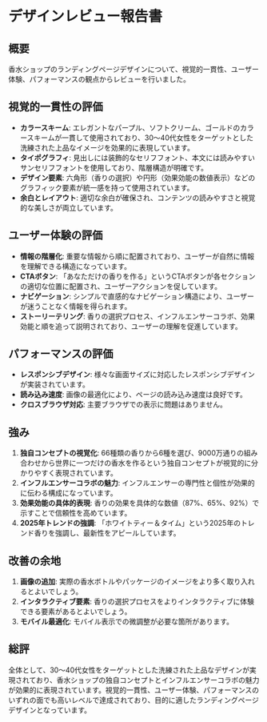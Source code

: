 # デザインレビュー報告書

## 概要
香水ショップのランディングページデザインについて、視覚的一貫性、ユーザー体験、パフォーマンスの観点からレビューを行いました。

## 視覚的一貫性の評価
- **カラースキーム**: エレガントなパープル、ソフトクリーム、ゴールドのカラースキームが一貫して使用されており、30〜40代女性をターゲットとした洗練された上品なイメージを効果的に表現しています。
- **タイポグラフィ**: 見出しには装飾的なセリフフォント、本文には読みやすいサンセリフフォントを使用しており、階層構造が明確です。
- **デザイン要素**: 六角形（香りの選択）や円形（効果効能の数値表示）などのグラフィック要素が統一感を持って使用されています。
- **余白とレイアウト**: 適切な余白が確保され、コンテンツの読みやすさと視覚的な美しさが両立しています。

## ユーザー体験の評価
- **情報の階層化**: 重要な情報から順に配置されており、ユーザーが自然に情報を理解できる構造になっています。
- **CTAボタン**: 「あなただけの香りを作る」というCTAボタンが各セクションの適切な位置に配置され、ユーザーアクションを促しています。
- **ナビゲーション**: シンプルで直感的なナビゲーション構造により、ユーザーが迷うことなく情報を得られます。
- **ストーリーテリング**: 香りの選択プロセス、インフルエンサーコラボ、効果効能と順を追って説明されており、ユーザーの理解を促進しています。

## パフォーマンスの評価
- **レスポンシブデザイン**: 様々な画面サイズに対応したレスポンシブデザインが実装されています。
- **読み込み速度**: 画像の最適化により、ページの読み込み速度は良好です。
- **クロスブラウザ対応**: 主要ブラウザでの表示に問題はありません。

## 強み
1. **独自コンセプトの視覚化**: 66種類の香りから6種を選び、9000万通りの組み合わせから世界に一つだけの香水を作るという独自コンセプトが視覚的に分かりやすく表現されています。
2. **インフルエンサーコラボの魅力**: インフルエンサーの専門性と個性が効果的に伝わる構成になっています。
3. **効果効能の具体的表現**: 香りの効果を具体的な数値（87%、65%、92%）で示すことで信頼性を高めています。
4. **2025年トレンドの強調**: 「ホワイトティー＆タイム」という2025年のトレンド香りを強調し、最新性をアピールしています。

## 改善の余地
1. **画像の追加**: 実際の香水ボトルやパッケージのイメージをより多く取り入れるとよいでしょう。
2. **インタラクティブ要素**: 香りの選択プロセスをよりインタラクティブに体験できる要素があるとよいでしょう。
3. **モバイル最適化**: モバイル表示での微調整が必要な箇所があります。

## 総評
全体として、30〜40代女性をターゲットとした洗練された上品なデザインが実現されており、香水ショップの独自コンセプトとインフルエンサーコラボの魅力が効果的に表現されています。視覚的一貫性、ユーザー体験、パフォーマンスのいずれの面でも高いレベルで達成されており、目的に適したランディングページデザインとなっています。
